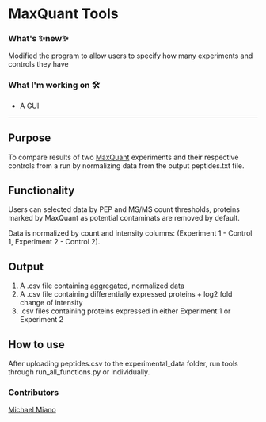 # MaxQuant Tools
### What's ✨new✨
Modified the program to allow users to specify how many experiments and controls they have

### What I'm working on 🛠️
- A GUI

---

## Purpose
To compare results of two [MaxQuant](https://www.maxquant.org) experiments and their respective controls from a run by normalizing data from the output peptides.txt file.

## Functionality
Users can selected data by PEP and MS/MS count thresholds, proteins marked by MaxQuant as potential contaminats are removed by default.

Data is normalized by count and intensity columns: (Experiment 1 - Control 1, Experiment 2 - Control 2).

## Output 
1. A .csv file containing aggregated, normalized data
2. A .csv file containing differentially expressed proteins + log2 fold change of intensity
3. .csv files containing proteins expressed in either Experiment 1 or Experiment 2

## How to use
After uploading peptides.csv to the experimental_data folder, run tools through run_all_functions.py or individually.

### Contributors
[Michael Miano](mailto:Michael.Miano@fccc.edu)

